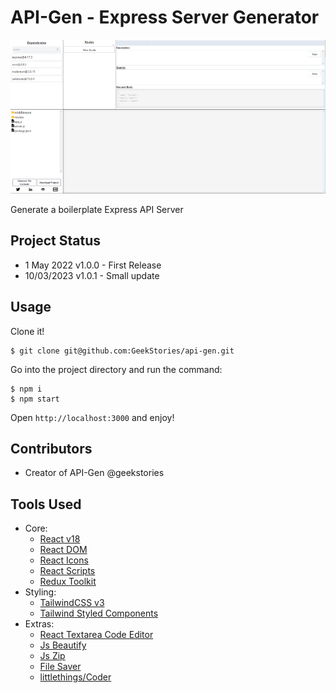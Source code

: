 # API-Gen - Express Server Generator

![Main Screen](./_readme/screenshot1.png)

Generate a boilerplate Express API Server

## Project Status
- 1 May 2022 v1.0.0 - First Release
- 10/03/2023 v1.0.1 - Small update

## Usage

Clone it!

```
$ git clone git@github.com:GeekStories/api-gen.git
```

Go into the project directory and run the command:

```
$ npm i
$ npm start
```

Open `http://localhost:3000` and enjoy!


## Contributors

- Creator of API-Gen @geekstories

## Tools Used
  - Core:
    - [React v18](https://reactjs.org/)
    - [React DOM](https://reactjs.org/docs/react-dom.html)
    - [React Icons](https://react-icons.github.io/react-icons/)
    - [React Scripts](https://www.npmjs.com/package/react-scripts)
    - [Redux Toolkit](https://redux-toolkit.js.org/)
  - Styling:
    - [TailwindCSS v3](https://tailwindcss.com/)
    - [Tailwind Styled Components](https://www.npmjs.com/package/tailwind-styled-components)
  - Extras:
    - [React Textarea Code Editor](https://www.npmjs.com/package/@uiw/react-textarea-code-editor)
    - [Js Beautify](https://www.npmjs.com/package/js-beautify)
    - [Js Zip](https://www.npmjs.com/package/jszip)
    - [File Saver](https://www.npmjs.com/package/file-saver)
    - [littlethings/Coder](https://www.npmjs.com/package/@littlethings/coder)
